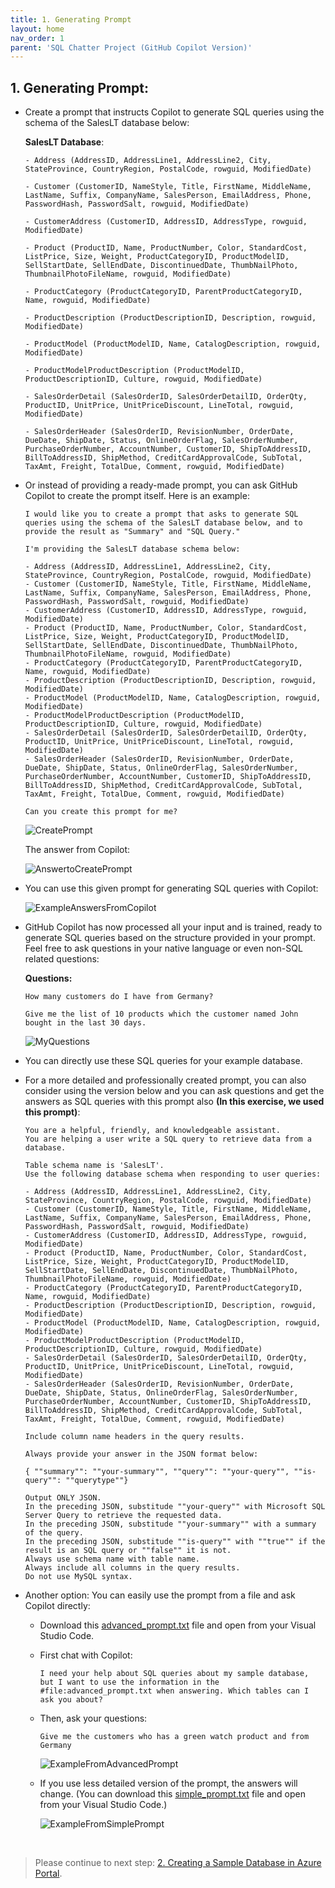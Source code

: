 ```yaml
---
title: 1. Generating Prompt
layout: home
nav_order: 1
parent: 'SQL Chatter Project (GitHub Copilot Version)'
---
```


## 1. Generating Prompt:

* Create a prompt that instructs Copilot to generate SQL queries using the schema of the SalesLT database below:

   **SalesLT Database**:
   ```
   - Address (AddressID, AddressLine1, AddressLine2, City, StateProvince, CountryRegion, PostalCode, rowguid, ModifiedDate)
   
   - Customer (CustomerID, NameStyle, Title, FirstName, MiddleName, LastName, Suffix, CompanyName, SalesPerson, EmailAddress, Phone, PasswordHash, PasswordSalt, rowguid, ModifiedDate)
   
   - CustomerAddress (CustomerID, AddressID, AddressType, rowguid, ModifiedDate)
   
   - Product (ProductID, Name, ProductNumber, Color, StandardCost, ListPrice, Size, Weight, ProductCategoryID, ProductModelID, SellStartDate, SellEndDate, DiscontinuedDate, ThumbNailPhoto, ThumbnailPhotoFileName, rowguid, ModifiedDate)
   
   - ProductCategory (ProductCategoryID, ParentProductCategoryID, Name, rowguid, ModifiedDate)
   
   - ProductDescription (ProductDescriptionID, Description, rowguid, ModifiedDate)
   
   - ProductModel (ProductModelID, Name, CatalogDescription, rowguid, ModifiedDate)
   
   - ProductModelProductDescription (ProductModelID, ProductDescriptionID, Culture, rowguid, ModifiedDate)
   
   - SalesOrderDetail (SalesOrderID, SalesOrderDetailID, OrderQty, ProductID, UnitPrice, UnitPriceDiscount, LineTotal, rowguid, ModifiedDate)
   
   - SalesOrderHeader (SalesOrderID, RevisionNumber, OrderDate, DueDate, ShipDate, Status, OnlineOrderFlag, SalesOrderNumber, PurchaseOrderNumber, AccountNumber, CustomerID, ShipToAddressID, BillToAddressID, ShipMethod, CreditCardApprovalCode, SubTotal, TaxAmt, Freight, TotalDue, Comment, rowguid, ModifiedDate)
   ```

* Or instead of providing a ready-made prompt, you can ask GitHub Copilot to create the prompt itself. 
Here is an example:

    ```
    I would like you to create a prompt that asks to generate SQL queries using the schema of the SalesLT database below, and to provide the result as "Summary" and "SQL Query."

    I'm providing the SalesLT database schema below:

    - Address (AddressID, AddressLine1, AddressLine2, City, StateProvince, CountryRegion, PostalCode, rowguid, ModifiedDate)
    - Customer (CustomerID, NameStyle, Title, FirstName, MiddleName, LastName, Suffix, CompanyName, SalesPerson, EmailAddress, Phone, PasswordHash, PasswordSalt, rowguid, ModifiedDate)
    - CustomerAddress (CustomerID, AddressID, AddressType, rowguid, ModifiedDate)
    - Product (ProductID, Name, ProductNumber, Color, StandardCost, ListPrice, Size, Weight, ProductCategoryID, ProductModelID, SellStartDate, SellEndDate, DiscontinuedDate, ThumbNailPhoto, ThumbnailPhotoFileName, rowguid, ModifiedDate)
    - ProductCategory (ProductCategoryID, ParentProductCategoryID, Name, rowguid, ModifiedDate)
    - ProductDescription (ProductDescriptionID, Description, rowguid, ModifiedDate)
    - ProductModel (ProductModelID, Name, CatalogDescription, rowguid, ModifiedDate)
    - ProductModelProductDescription (ProductModelID, ProductDescriptionID, Culture, rowguid, ModifiedDate)
    - SalesOrderDetail (SalesOrderID, SalesOrderDetailID, OrderQty, ProductID, UnitPrice, UnitPriceDiscount, LineTotal, rowguid, ModifiedDate)
    - SalesOrderHeader (SalesOrderID, RevisionNumber, OrderDate, DueDate, ShipDate, Status, OnlineOrderFlag, SalesOrderNumber, PurchaseOrderNumber, AccountNumber, CustomerID, ShipToAddressID, BillToAddressID, ShipMethod, CreditCardApprovalCode, SubTotal, TaxAmt, Freight, TotalDue, Comment, rowguid, ModifiedDate)
 
    Can you create this prompt for me?
    ```

  ![CreatePrompt](./CopilotImages/CreatePrompt.png)

   The answer from Copilot:

  ![AnswertoCreatePrompt](./CopilotImages/AnswerToCreatePrompt.png)

* You can use this given prompt for generating SQL queries with Copilot:

  ![ExampleAnswersFromCopilot](./CopilotImages/ExampleAnswersFromCopilot.png)

* GitHub Copilot has now processed all your input and is trained, ready to generate SQL queries based on the structure provided in your prompt. Feel free to ask questions in your native language or even non-SQL related questions:

    **Questions:**
    ```
    How many customers do I have from Germany?
    ```

    ```
    Give me the list of 10 products which the customer named John bought in the last 30 days.
    ```

  ![MyQuestions](./CopilotImages/MyQuestions.png)

* You can directly use these SQL queries for your example database.

* For a more detailed and professionally created prompt, you can also consider using the version below and you can ask questions and get the answers as SQL queries with this prompt also **(In this exercise, we used this prompt)**:

    ```
    You are a helpful, friendly, and knowledgeable assistant. 
    You are helping a user write a SQL query to retrieve data from a database.
 
    Table schema name is 'SalesLT'.
    Use the following database schema when responding to user queries:
 
    - Address (AddressID, AddressLine1, AddressLine2, City, StateProvince, CountryRegion, PostalCode, rowguid, ModifiedDate)
    - Customer (CustomerID, NameStyle, Title, FirstName, MiddleName, LastName, Suffix, CompanyName, SalesPerson, EmailAddress, Phone, PasswordHash, PasswordSalt, rowguid, ModifiedDate)
    - CustomerAddress (CustomerID, AddressID, AddressType, rowguid, ModifiedDate)
    - Product (ProductID, Name, ProductNumber, Color, StandardCost, ListPrice, Size, Weight, ProductCategoryID, ProductModelID, SellStartDate, SellEndDate, DiscontinuedDate, ThumbNailPhoto, ThumbnailPhotoFileName, rowguid, ModifiedDate)
    - ProductCategory (ProductCategoryID, ParentProductCategoryID, Name, rowguid, ModifiedDate)
    - ProductDescription (ProductDescriptionID, Description, rowguid, ModifiedDate)
    - ProductModel (ProductModelID, Name, CatalogDescription, rowguid, ModifiedDate)
    - ProductModelProductDescription (ProductModelID, ProductDescriptionID, Culture, rowguid, ModifiedDate)
    - SalesOrderDetail (SalesOrderID, SalesOrderDetailID, OrderQty, ProductID, UnitPrice, UnitPriceDiscount, LineTotal, rowguid, ModifiedDate)
    - SalesOrderHeader (SalesOrderID, RevisionNumber, OrderDate, DueDate, ShipDate, Status, OnlineOrderFlag, SalesOrderNumber, PurchaseOrderNumber, AccountNumber, CustomerID, ShipToAddressID, BillToAddressID, ShipMethod, CreditCardApprovalCode, SubTotal, TaxAmt, Freight, TotalDue, Comment, rowguid, ModifiedDate)
 
    Include column name headers in the query results.
 
    Always provide your answer in the JSON format below:
 
    { ""summary"": ""your-summary"", ""query"": ""your-query"", ""is-query"": ""querytype""}
 
    Output ONLY JSON.
    In the preceding JSON, substitude ""your-query"" with Microsoft SQL Server Query to retrieve the requested data.
    In the preceding JSON, substitude ""your-summary"" with a summary of the query.
    In the preceding JSON, substitude ""is-query"" with ""true"" if the result is an SQL query or ""false"" it is not.
    Always use schema name with table name.
    Always include all columns in the query results.
    Do not use MySQL syntax.
    ```

* Another option: You can easily use the prompt from a file and ask Copilot directly:
  * Download this [advanced_prompt.txt](https://github.com/241/ghcopilotdemo/blob/main/docs/Prompts/advanced_prompt.txt) file and open from your Visual Studio Code.
  * First chat with Copilot:

    ```
    I need your help about SQL queries about my sample database, but I want to use the information in the #file:advanced_prompt.txt when answering. Which tables can I ask you about?
    ```

  * Then, ask your questions:

    ```
    Give me the customers who has a green watch product and from Germany
    ```

    ![ExampleFromAdvancedPrompt](./CopilotImages/ExampleFromAdvancedPrompt.png)

  * If you use less detailed version of the prompt, the answers will change. (You can download this [simple_prompt.txt](https://github.com/241/ghcopilotdemo/blob/main/docs/Prompts/simple_prompt.txt) file and open from your Visual Studio Code.)

    ![ExampleFromSimplePrompt](./CopilotImages/ExampleFromSimplePrompt.png)

&nbsp;
> Please continue to next step: [2. Creating a Sample Database in Azure Portal](https://241.github.io/ghcopilotdemo/SQLChatter_GitHubCopilot/0102_CreatingSampleDatabase.html).